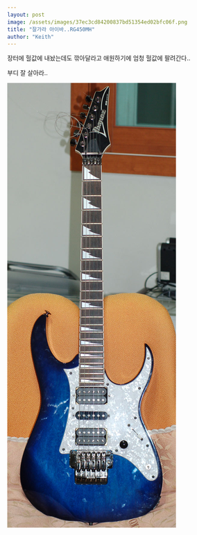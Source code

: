 ```yaml
---
layout: post
image: /assets/images/37ec3cd84200837bd51354ed02bfc06f.png
title: "잘가라 아이바..RG450MH"
author: "Keith"
---
```


장터에 헐값에 내놨는데도 깎아달라고 애원하기에 엄청 헐값에 팔려간다..

부디 잘 살아라..


![image](/assets/images/37ec3cd84200837bd51354ed02bfc06f.png)

